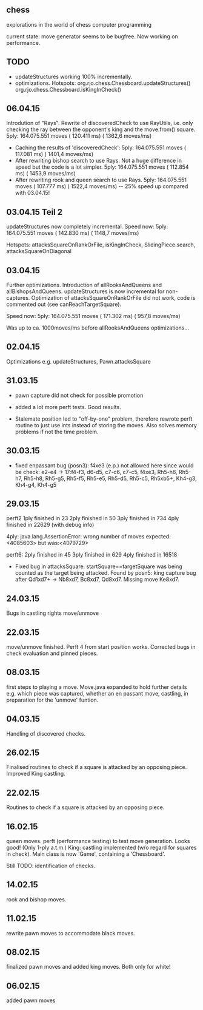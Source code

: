 chess
-----

explorations in the world of chess computer programming

current state: move generator seems to be bugfree. Now working on performance.

## TODO
* updateStructures working 100% incrementally.
* optimizations.
Hotspots:
    org.rjo.chess.Chessboard.updateStructures()
    org.rjo.chess.Chessboard.isKingInCheck()

## 06.04.15
Introdution of "Rays".
Rewrite of discoveredCheck to use RayUtils, i.e. only checking the ray between the opponent's king and the move.from() square.
5ply:  164.075.551 moves (  120.411 ms) ( 1362,6 moves/ms)

* Caching the results of 'discoveredCheck':
5ply:  164.075.551 moves (  117.081 ms) ( 1401,4 moves/ms)
* After rewriting bishop search to use Rays. Not a huge difference in speed but the code is a lot simpler.
5ply:  164.075.551 moves (  112.854 ms) ( 1453,9 moves/ms)
* After rewriting rook and queen search to use Rays.
5ply:  164.075.551 moves (  107.777 ms) ( 1522,4 moves/ms) -- 25% speed up compared with 03.04.15!

## 03.04.15 Teil 2
updateStructures now completely incremental.
Speed now:
5ply:  164.075.551 moves (   142.830 ms) (  1148,7 moves/ms)

Hotspots:
 attacksSquareOnRankOrFile, isKingInCheck, SlidingPiece.search, attacksSquareOnDiagonal

## 03.04.15
Further optimizations. Introduction of allRooksAndQueens and allBishopsAndQueens.
updateStructures is now incremental for non-captures.
Optimization of attacksSquareOnRankOrFile did not work, code is commented out (see canReachTargetSquare).

Speed now:
5ply:  164.075.551 moves (   171.302 ms) (   957,8 moves/ms)

Was up to ca. 1000moves/ms before allRooksAndQueens optimizations...

## 02.04.15
Optimizations e.g. updateStructures, Pawn.attacksSquare

## 31.03.15

* pawn capture did not check for possible promotion
* added a lot more perft tests. Good results.

* Stalemate position led to "off-by-one" problem, therefore rewrote perft routine
to just use ints instead of storing the moves. Also solves memory problems if not the time problem.


## 30.03.15
* fixed enpassant bug (posn3):
 f4xe3 (e.p.) not allowed here since would be check: e2-e4 -> 17:f4-f3, d6-d5, c7-c6, c7-c5, f4xe3, Rh5-h6, Rh5-h7, Rh5-h8, Rh5-g5, Rh5-f5, Rh5-e5, Rh5-d5, Rh5-c5, Rh5xb5+, Kh4-g3, Kh4-g4, Kh4-g5


## 29.03.15
perft2
1ply finished in 23
2ply finished in 50
3ply finished in 734
4ply finished in 22629 (with debug info)

  4ply: java.lang.AssertionError: wrong number of moves expected:<4085603> but was:<4079729>

perft6:
2ply finished in 45
3ply finished in 629
4ply finished in 16518

* Fixed bug in attacksSquare.  startSquare==targetSquare was being counted as the target being attacked.
  Found by posn5: king capture bug after Qd1xd7+ -> Nb8xd7, Bc8xd7, Qd8xd7. Missing move Ke8xd7.

## 24.03.15
Bugs in castling rights move/unmove

## 22.03.15
move/unmove finished. Perft 4 from start position works. Corrected bugs in check evaluation and pinned pieces.

## 08.03.15
first steps to playing a move. Move.java expanded to hold further details e.g. which piece was captured,
whether an en passant move, castling, in preparation for the 'unmove' funtion.

## 04.03.15 
Handling of discovered checks.

## 26.02.15 
Finalised routines to check if a square is attacked by an opposing piece.
Improved King castling.

## 22.02.15 
Routines to check if a square is attacked by an opposing piece.

## 16.02.15 
queen moves.
perft (performance testing) to test move generation. Looks good! (Only 1-ply a.t.m.)
King: castling implemented (w/o regard for squares in check).
Main class is now 'Game', containing a 'Chessboard'.

Still TODO: identification of checks. 

## 14.02.15 
rook and bishop moves.

## 11.02.15 
rewrite pawn moves to accommodate black moves.

## 08.02.15 
finalized pawn moves and added king moves.
Both only for white!

## 06.02.15
added pawn moves


